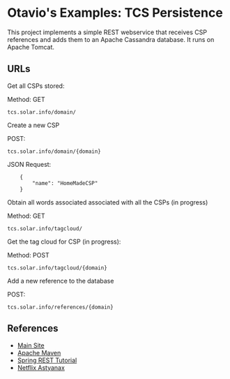Otavio's Examples: TCS Persistence
============

This project implements a simple REST webservice that receives CSP references and adds them to an
Apache Cassandra database. It runs on Apache Tomcat.

URLs
----


Get all CSPs stored:

Method: GET
```
tcs.solar.info/domain/
```

Create a new CSP

POST:
```
tcs.solar.info/domain/{domain}
```

JSON Request:
```
    {
        "name": "HomeMadeCSP"
    }
```

Obtain all words associated associated with all the CSPs (in progress)

Method: GET
```
tcs.solar.info/tagcloud/
```

Get the tag cloud for CSP (in progress):

Method: POST
```
tcs.solar.info/tagcloud/{domain}
```



Add a new reference to the database

POST:
```
tcs.solar.info/references/{domain}
```


References
----

* [Main Site](http://orpiske.net/)
* [Apache Maven](http://maven.apache.org/)
* [Spring REST Tutorial](https://github.com/spring-guides/tut-rest)
* [Netflix Astyanax](https://github.com/Netflix/astyanax/wiki)


